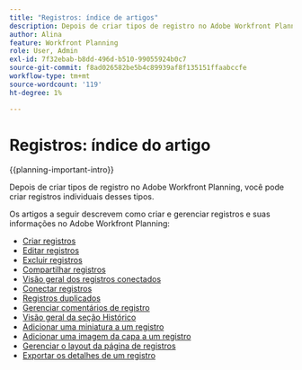 ```yaml
---
title: "Registros: índice de artigos"
description: Depois de criar tipos de registro no Adobe Workfront Planning, você pode criar registros individuais desses tipos. Os artigos a seguir descrevem como criar e gerenciar registros e suas informações no Adobe Workfront Planning.
author: Alina
feature: Workfront Planning
role: User, Admin
exl-id: 7f32ebab-b8dd-496d-b510-99055924b0c7
source-git-commit: f8ad026582be5b4c89939af8f135151ffaabccfe
workflow-type: tm+mt
source-wordcount: '119'
ht-degree: 1%

---
```



# Registros: índice do artigo

{{planning-important-intro}}

Depois de criar tipos de registro no Adobe Workfront Planning, você pode criar registros individuais desses tipos.

Os artigos a seguir descrevem como criar e gerenciar registros e suas informações no Adobe Workfront Planning:

* [Criar registros](/help/quicksilver/planning/records/create-records.md)
* [Editar registros](/help/quicksilver/planning/records/edit-records.md)
* [Excluir registros](/help/quicksilver/planning/records/delete-records.md)
* [Compartilhar registros](/help/quicksilver/planning/records/share-records.md)
* [Visão geral dos registros conectados](/help/quicksilver/planning/records/connected-records-overview.md)
* [Conectar registros](/help/quicksilver/planning/records/connect-records.md)
* [Registros duplicados](/help/quicksilver/planning/records/copy-or-duplicate-records.md)
* [Gerenciar comentários de registro](/help/quicksilver/planning/records/manage-record-comments.md)
* [Visão geral da seção Histórico](/help/quicksilver/planning/records/history-section-overview.md)
* [Adicionar uma miniatura a um registro](/help/quicksilver/planning/records/add-thumbnails-to-records.md)
* [Adicionar uma imagem da capa a um registro](/help/quicksilver/planning/records/add-a-cover-image-to-a-record.md)
* [Gerenciar o layout da página de registros](/help/quicksilver/planning/records/manage-the-record-page.md)
* [Exportar os detalhes de um registro](/help/quicksilver/planning/records/export-the-record-page.md)

